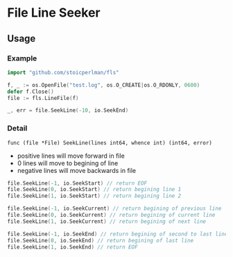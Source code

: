 # File Line Seeker

## Usage
### Example

```go
import "github.com/stoicperlman/fls"

f, _ := os.OpenFile("test.log", os.O_CREATE|os.O_RDONLY, 0600)
defer f.Close()
file := fls.LineFile(f)

_, err = file.SeekLine(-10, io.SeekEnd)
```

### Detail
`func (file *File) SeekLine(lines int64, whence int) (int64, error)`
- positive lines will move forward in file
- 0 lines will move to begining of line
- negative lines will move backwards in file

```go
file.SeekLine(-1, io.SeekStart) // return EOF
file.SeekLine(0, io.SeekStart) // return begining line 1
file.SeekLine(1, io.SeekStart) // return begining line 2

file.SeekLine(-1, io.SeekCurrent) // return begining of previous line
file.SeekLine(0, io.SeekCurrent) // return begining of current line
file.SeekLine(1, io.SeekCurrent) // return begining of next line

file.SeekLine(-1, io.SeekEnd) // return begining of second to last line
file.SeekLine(0, io.SeekEnd) // return begining of last line
file.SeekLine(1, io.SeekEnd) // return EOF
```
